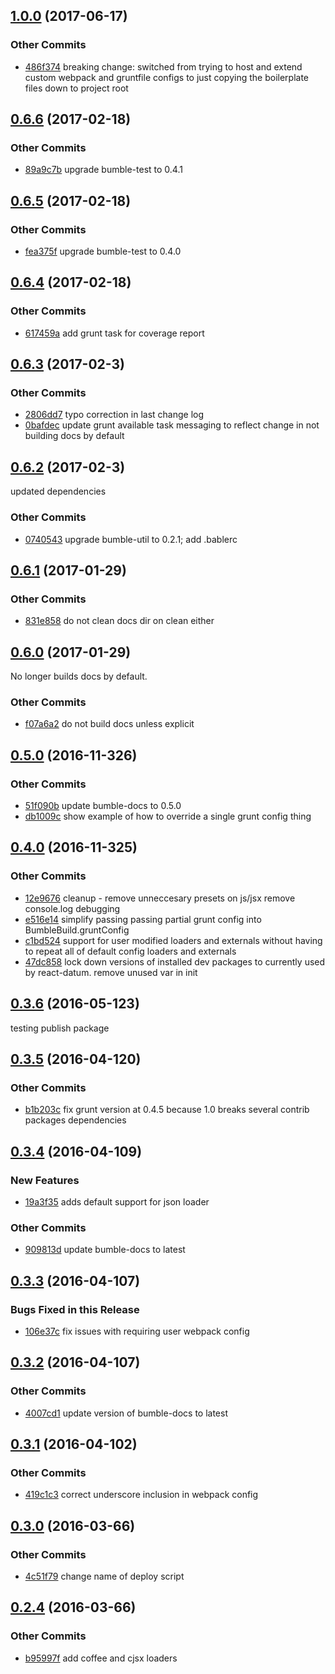 ## [1.0.0](https://github.com/littlebee/bumble-build.git/compare/0.6.6...1.0.0) (2017-06-17)


### Other Commits
* [486f374](https://github.com/littlebee/bumble-build.git/commit/486f37488fcb3e2d7b56433a9c1c2406b89e21c6) breaking change: switched from trying to host and extend custom webpack and gruntfile configs to just copying the boilerplate files down to project root

## [0.6.6](https://github.com/littlebee/bumble-build.git/compare/0.6.5...0.6.6) (2017-02-18)


### Other Commits
* [89a9c7b](https://github.com/littlebee/bumble-build.git/commit/89a9c7b28c702167271c9d2425610bfb701a7d95) upgrade bumble-test to 0.4.1

## [0.6.5](https://github.com/littlebee/bumble-build.git/compare/0.6.4...0.6.5) (2017-02-18)


### Other Commits
* [fea375f](https://github.com/littlebee/bumble-build.git/commit/fea375fbcf46fae8d49cfa48a8dabef56c73b986) upgrade bumble-test to 0.4.0

## [0.6.4](https://github.com/littlebee/bumble-build.git/compare/0.6.3...0.6.4) (2017-02-18)


### Other Commits
* [617459a](https://github.com/littlebee/bumble-build.git/commit/617459a87e90014864a833595e5a64c20b76beb6) add grunt task for coverage report

## [0.6.3](https://github.com/littlebee/bumble-build.git/compare/0.6.2...0.6.3) (2017-02-3)


### Other Commits
* [2806dd7](https://github.com/littlebee/bumble-build.git/commit/2806dd7035fbff735447c1c45ae9f27fc0723bd8) typo correction in last change log
* [0bafdec](https://github.com/littlebee/bumble-build.git/commit/0bafdec7307e4e9803540452e16480303edc5fa8) update grunt available task messaging to reflect change in not building docs by default

## [0.6.2](https://github.com/littlebee/bumble-build.git/compare/0.6.1...0.6.2) (2017-02-3)
updated dependencies

### Other Commits
* [0740543](https://github.com/littlebee/bumble-build.git/commit/07405431bd69d1039b2c2117b20a7a16225c360e) upgrade bumble-util to 0.2.1; add .bablerc

## [0.6.1](https://github.com/littlebee/bumble-build.git/compare/0.6.0...0.6.1) (2017-01-29)


### Other Commits
* [831e858](https://github.com/littlebee/bumble-build.git/commit/831e8589188b1cb431b07ad269c14fee29097f3c) do not clean docs dir on clean either

## [0.6.0](https://github.com/littlebee/bumble-build.git/compare/0.5.0...0.6.0) (2017-01-29)
No longer builds docs by default.

### Other Commits
* [f07a6a2](https://github.com/littlebee/bumble-build.git/commit/f07a6a2396197aed2856edfbd7d711d035918d72) do not build docs unless explicit

## [0.5.0](https://github.com/littlebee/bumble-build.git/compare/0.4.0...0.5.0) (2016-11-326)


### Other Commits
* [51f090b](https://github.com/littlebee/bumble-build.git/commit/51f090bf10fb746e8c0b3a6fbf7124fccc46528c) update bumble-docs to 0.5.0
* [db1009c](https://github.com/littlebee/bumble-build.git/commit/db1009cf7bebf048d030f7f7995bb0981eee213b) show example of how to override a single grunt config thing

## [0.4.0](https://github.com/littlebee/bumble-build.git/compare/0.3.6...0.4.0) (2016-11-325)


### Other Commits
* [12e9676](https://github.com/littlebee/bumble-build.git/commit/12e967655cd64b227754d0da3023efd318a6b230) cleanup - remove unneccesary presets on js/jsx remove console.log debugging
* [e516e14](https://github.com/littlebee/bumble-build.git/commit/e516e14c3fa1cf5124e80eeaf1163fce98ff1e20) simplify passing passing partial grunt config into BumbleBuild.gruntConfig
* [c1bd524](https://github.com/littlebee/bumble-build.git/commit/c1bd5246e348c193dc3b8cc5caf1d351183b8a12) support for user modified loaders and externals without having to repeat all of default config loaders and externals
* [47dc858](https://github.com/littlebee/bumble-build.git/commit/47dc85826975fdb5eae9a0731eb7b02eb9148784) lock down versions of installed dev packages to currently used by react-datum. remove unused var in init

## [0.3.6](https://github.com/littlebee/bumble-build.git/compare/0.3.5...0.3.6) (2016-05-123)
testing publish package

## [0.3.5](https://github.com/littlebee/bumble-build.git/compare/0.3.4...0.3.5) (2016-04-120)


### Other Commits
* [b1b203c](https://github.com/littlebee/bumble-build.git/commit/b1b203c5e4c41dc7ca59d4e3c5a6c99211622a0b) fix grunt version at 0.4.5 because 1.0 breaks several contrib packages dependencies

## [0.3.4](https://github.com/littlebee/bumble-build.git/compare/0.3.3...0.3.4) (2016-04-109)


### New Features
* [19a3f35](https://github.com/littlebee/bumble-build.git/commit/19a3f35d7ada8fef9156ced20f8e24d7b531f5ed)  adds default support for json loader

### Other Commits
* [909813d](https://github.com/littlebee/bumble-build.git/commit/909813dffc5885fb43c72aa025542af3516a85a8) update bumble-docs to latest

## [0.3.3](https://github.com/littlebee/bumble-build.git/compare/0.3.2...0.3.3) (2016-04-107)


### Bugs Fixed in this Release
* [106e37c](https://github.com/littlebee/bumble-build.git/commit/106e37c94c3c1fd6d36feecebcfc982e25a2adb9)  fix issues with requiring user webpack config

## [0.3.2](https://github.com/littlebee/bumble-build.git/compare/0.3.1...0.3.2) (2016-04-107)


### Other Commits
* [4007cd1](https://github.com/littlebee/bumble-build.git/commit/4007cd155208c2e33367ae5226af646c29357700) update version of bumble-docs to latest

## [0.3.1](https://github.com/littlebee/bumble-build.git/compare/0.3.0...0.3.1) (2016-04-102)


### Other Commits
* [419c1c3](https://github.com/littlebee/bumble-build.git/commit/419c1c3971b2d2617098636311660c4bd8df83ad) correct underscore inclusion in webpack config

## [0.3.0](https://github.com/littlebee/bumble-build.git/compare/0.2.4...0.3.0) (2016-03-66)


### Other Commits
* [4c51f79](https://github.com/littlebee/bumble-build.git/commit/4c51f793fedf54303616f5586f8be05b790856c3) change name of deploy script

## [0.2.4](https://github.com/littlebee/bumble-build.git/compare/0.0.0...0.2.4) (2016-03-66)


### Other Commits
* [b95997f](https://github.com/littlebee/bumble-build.git/commit/b95997f1f1f0ef5ee9b5ff627f575d949f45a35d) add coffee and cjsx loaders
